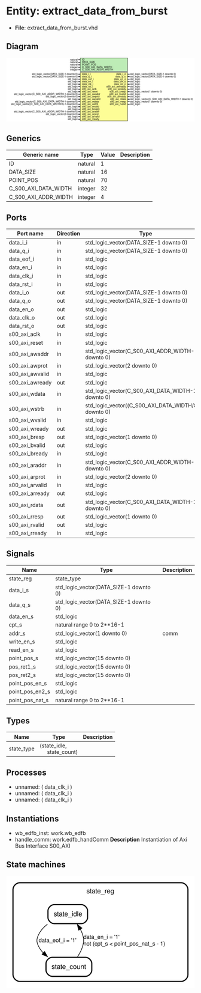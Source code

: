# Entity: extract_data_from_burst

- **File**: extract_data_from_burst.vhd
## Diagram

![Diagram](extract_data_from_burst.svg "Diagram")
## Generics

| Generic name         | Type    | Value | Description |
| -------------------- | ------- | ----- | ----------- |
| ID                   | natural | 1     |             |
| DATA_SIZE            | natural | 16    |             |
| POINT_POS            | natural | 70    |             |
| C_S00_AXI_DATA_WIDTH | integer | 32    |             |
| C_S00_AXI_ADDR_WIDTH | integer | 4     |             |
## Ports

| Port name       | Direction | Type                                                  | Description |
| --------------- | --------- | ----------------------------------------------------- | ----------- |
| data_i_i        | in        | std_logic_vector(DATA_SIZE-1 downto 0)                |             |
| data_q_i        | in        | std_logic_vector(DATA_SIZE-1 downto 0)                |             |
| data_eof_i      | in        | std_logic                                             |             |
| data_en_i       | in        | std_logic                                             |             |
| data_clk_i      | in        | std_logic                                             |             |
| data_rst_i      | in        | std_logic                                             |             |
| data_i_o        | out       | std_logic_vector(DATA_SIZE-1 downto 0)                |             |
| data_q_o        | out       | std_logic_vector(DATA_SIZE-1 downto 0)                |             |
| data_en_o       | out       | std_logic                                             |             |
| data_clk_o      | out       | std_logic                                             |             |
| data_rst_o      | out       | std_logic                                             |             |
| s00_axi_aclk    | in        | std_logic                                             | axi         |
| s00_axi_reset   | in        | std_logic                                             |             |
| s00_axi_awaddr  | in        | std_logic_vector(C_S00_AXI_ADDR_WIDTH-1 downto 0)     |             |
| s00_axi_awprot  | in        | std_logic_vector(2 downto 0)                          |             |
| s00_axi_awvalid | in        | std_logic                                             |             |
| s00_axi_awready | out       | std_logic                                             |             |
| s00_axi_wdata   | in        | std_logic_vector(C_S00_AXI_DATA_WIDTH-1 downto 0)     |             |
| s00_axi_wstrb   | in        | std_logic_vector((C_S00_AXI_DATA_WIDTH/8)-1 downto 0) |             |
| s00_axi_wvalid  | in        | std_logic                                             |             |
| s00_axi_wready  | out       | std_logic                                             |             |
| s00_axi_bresp   | out       | std_logic_vector(1 downto 0)                          |             |
| s00_axi_bvalid  | out       | std_logic                                             |             |
| s00_axi_bready  | in        | std_logic                                             |             |
| s00_axi_araddr  | in        | std_logic_vector(C_S00_AXI_ADDR_WIDTH-1 downto 0)     |             |
| s00_axi_arprot  | in        | std_logic_vector(2 downto 0)                          |             |
| s00_axi_arvalid | in        | std_logic                                             |             |
| s00_axi_arready | out       | std_logic                                             |             |
| s00_axi_rdata   | out       | std_logic_vector(C_S00_AXI_DATA_WIDTH-1 downto 0)     |             |
| s00_axi_rresp   | out       | std_logic_vector(1 downto 0)                          |             |
| s00_axi_rvalid  | out       | std_logic                                             |             |
| s00_axi_rready  | in        | std_logic                                             |             |
## Signals

| Name            | Type                                   | Description |
| --------------- | -------------------------------------- | ----------- |
| state_reg       | state_type                             |             |
| data_i_s        | std_logic_vector(DATA_SIZE-1 downto 0) |             |
|  data_q_s       | std_logic_vector(DATA_SIZE-1 downto 0) |             |
| data_en_s       | std_logic                              |             |
| cpt_s           | natural range 0 to 2**16-1             |             |
| addr_s          | std_logic_vector(1 downto 0)           | comm        |
| write_en_s      | std_logic                              |             |
|  read_en_s      | std_logic                              |             |
| point_pos_s     | std_logic_vector(15 downto 0)          |             |
| pos_ret1_s      | std_logic_vector(15 downto 0)          |             |
|  pos_ret2_s     | std_logic_vector(15 downto 0)          |             |
| point_pos_en_s  | std_logic                              |             |
| point_pos_en2_s | std_logic                              |             |
| point_pos_nat_s | natural range 0 to 2**16-1             |             |
## Types

| Name       | Type                                                           | Description |
| ---------- | -------------------------------------------------------------- | ----------- |
| state_type | (state_idle,<br><span style="padding-left:20px"> state_count)  |             |
## Processes
- unnamed: ( data_clk_i )
- unnamed: ( data_clk_i )
- unnamed: ( data_clk_i )
## Instantiations

- wb_edfb_inst: work.wb_edfb
- handle_comm: work.edfb_handComm
**Description**
Instantiation of Axi Bus Interface S00_AXI

## State machines

![Diagram_state_machine_0]( stm_extract_data_from_burst_00.svg "Diagram")